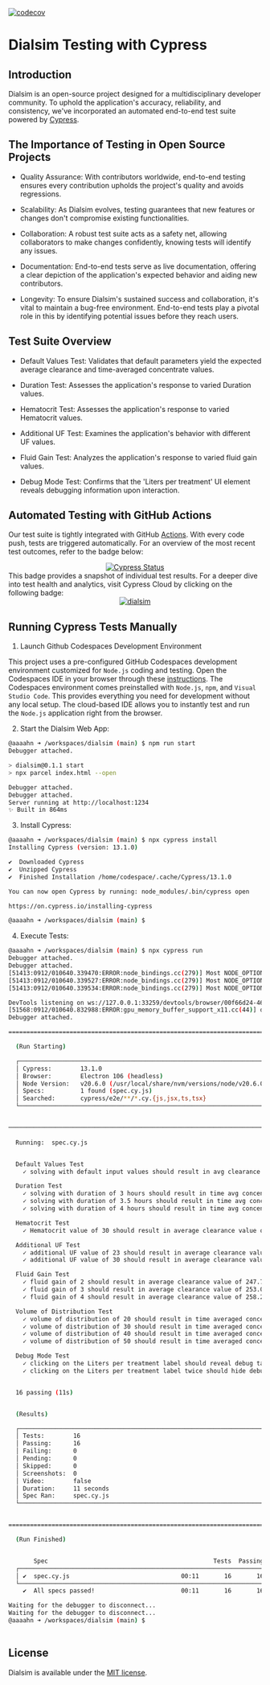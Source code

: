 [![codecov](https://codecov.io/gh/aaaahn/dialsim/graph/badge.svg?token=Y3WU4240QS)](https://codecov.io/gh/aaaahn/dialsim)

# Dialsim Testing with Cypress


## Introduction
Dialsim is an open-source project designed for a multidisciplinary developer community. To uphold the application's accuracy, reliability, and consistency, we've incorporated an automated end-to-end test suite powered by [Cypress](https://www.cypress.io/).


## The Importance of Testing in Open Source Projects

* Quality Assurance: With contributors worldwide, end-to-end testing ensures every contribution upholds the project's quality and avoids regressions.

* Scalability: As Dialsim evolves, testing guarantees that new features or changes don't compromise existing functionalities.

* Collaboration: A robust test suite acts as a safety net, allowing collaborators to make changes confidently, knowing tests will identify any issues.

* Documentation: End-to-end tests serve as live documentation, offering a clear depiction of the application's expected behavior and aiding new contributors.

* Longevity: To ensure Dialsim's sustained success and collaboration, it's vital to maintain a bug-free environment. End-to-end tests play a pivotal role in this by identifying potential issues before they reach users.


## Test Suite Overview

* Default Values Test: Validates that default parameters yield the expected average clearance and time-averaged concentrate values.

* Duration Test: Assesses the application's response to varied Duration values.

* Hematocrit Test: Assesses the application's response to varied Hematocrit values.

* Additional UF Test: Examines the application's behavior with different UF values.

* Fluid Gain Test: Analyzes the application's response to varied fluid gain values.

* Debug Mode Test: Confirms that the 'Liters per treatment' UI element reveals debugging information upon interaction.

## Automated Testing with GitHub Actions

Our test suite is tightly integrated with GitHub [Actions](https://docs.github.com/en/actions/learn-github-actions). With every code push, tests are triggered automatically. For an overview of the most recent test outcomes, refer to the badge below: <center> [![Cypress Status](https://github.com/aaaahn/dialsim/actions/workflows/main.yml/badge.svg)](https://github.com/aaaahn/dialsim/actions/workflows/main.yml) </center> This badge provides a snapshot of individual test results.  For a deeper dive into test health and analytics, visit Cypress Cloud by clicking on the following badge: <center> [![dialsim](https://img.shields.io/endpoint?url=https://cloud.cypress.io/badge/simple/xz8xtb&style=plastic&logo=cypress)](https://cloud.cypress.io/projects/xz8xtb/runs)
</center>

## Running Cypress Tests Manually

1. Launch Github Codespaces Development Environment

This project uses a pre-configured GitHub Codespaces development environment customized for `Node.js` coding and testing.  Open the Codespaces IDE in your browser through these [instructions](https://docs.github.com/en/codespaces/developing-in-codespaces/opening-an-existing-codespace).  The Codespaces environment comes preinstalled with `Node.js`, `npm`, and `Visual Studio Code`. This provides everything you need for development without any local setup. The cloud-based IDE allows you to instantly test and run the `Node.js` application right from the browser.

2. Start the Dialsim Web App:

```bash
@aaaahn ➜ /workspaces/dialsim (main) $ npm run start
Debugger attached.

> dialsim@0.1.1 start
> npx parcel index.html --open

Debugger attached.
Debugger attached.
Server running at http://localhost:1234
✨ Built in 864ms
```

3. Install Cypress:

```bash
@aaaahn ➜ /workspaces/dialsim (main) $ npx cypress install
Installing Cypress (version: 13.1.0)

✔  Downloaded Cypress
✔  Unzipped Cypress
✔  Finished Installation /home/codespace/.cache/Cypress/13.1.0

You can now open Cypress by running: node_modules/.bin/cypress open

https://on.cypress.io/installing-cypress

@aaaahn ➜ /workspaces/dialsim (main) $ 

```

4. Execute Tests:

```bash
@aaaahn ➜ /workspaces/dialsim (main) $ npx cypress run
Debugger attached.
Debugger attached.
[51413:0912/010640.339470:ERROR:node_bindings.cc(279)] Most NODE_OPTIONs are not supported in packaged apps. See documentation for more details.
[51413:0912/010640.339527:ERROR:node_bindings.cc(279)] Most NODE_OPTIONs are not supported in packaged apps. See documentation for more details.
[51413:0912/010640.339534:ERROR:node_bindings.cc(279)] Most NODE_OPTIONs are not supported in packaged apps. See documentation for more details.

DevTools listening on ws://127.0.0.1:33259/devtools/browser/00f66d24-4646-4920-8ef6-f1fe7158c68f
[51568:0912/010640.832988:ERROR:gpu_memory_buffer_support_x11.cc(44)] dri3 extension not supported.
Debugger attached.

====================================================================================================

  (Run Starting)

  ┌────────────────────────────────────────────────────────────────────────────────────────────────┐
  │ Cypress:        13.1.0                                                                         │
  │ Browser:        Electron 106 (headless)                                                        │
  │ Node Version:   v20.6.0 (/usr/local/share/nvm/versions/node/v20.6.0/bin/node)                  │
  │ Specs:          1 found (spec.cy.js)                                                           │
  │ Searched:       cypress/e2e/**/*.cy.{js,jsx,ts,tsx}                                            │
  └────────────────────────────────────────────────────────────────────────────────────────────────┘


────────────────────────────────────────────────────────────────────────────────────────────────────
                                                                                                    
  Running:  spec.cy.js                                                                      (1 of 1)


  Default Values Test
    ✓ solving with default input values should result in avg clearance value of 237.2 and avg concentrate value of 53.06 (749ms)

  Duration Test
    ✓ solving with duration of 3 hours should result in time avg concentrate of 57.19 (892ms)
    ✓ solving with duration of 3.5 hours should result in time avg concentrate of 50.96 (886ms)
    ✓ solving with duration of 4 hours should result in time avg concentrate of 46.29 (845ms)

  Hematocrit Test
    ✓ Hematocrit value of 30 should result in average clearance value of 235.1 and time avg concentrate value of 53.48 (576ms)

  Additional UF Test
    ✓ additional UF value of 23 should result in average clearance value of 240.0 and time avg concentrate value of 52.63 (683ms)
    ✓ additional UF value of 30 should result in average clearance value of 241.3 and time avg concentrate value of 52.43 (689ms)

  Fluid Gain Test
    ✓ fluid gain of 2 should result in average clearance value of 247.7 and time avg concentrate value of 51.43 (819ms)
    ✓ fluid gain of 3 should result in average clearance value of 253.0 and time avg concentrate value of 50.56 (758ms)
    ✓ fluid gain of 4 should result in average clearance value of 258.2 and time avg concentrate value of 49.64 (701ms)

  Volume of Distribution Test
    ✓ volume of distribution of 20 should result in time averaged concentrate value of 65.98 (693ms)
    ✓ volume of distribution of 30 should result in time averaged concentrate value of 55.76 (547ms)
    ✓ volume of distribution of 40 should result in time averaged concentrate value of 52.27 (590ms)
    ✓ volume of distribution of 50 should result in time averaged concentrate value of 50.42 (647ms)

  Debug Mode Test
    ✓ clicking on the Liters per treatment label should reveal debug table treatmentTable (194ms)
    ✓ clicking on the Liters per treatment label twice should hide debug table treatmentTable (285ms)


  16 passing (11s)


  (Results)

  ┌────────────────────────────────────────────────────────────────────────────────────────────────┐
  │ Tests:        16                                                                               │
  │ Passing:      16                                                                               │
  │ Failing:      0                                                                                │
  │ Pending:      0                                                                                │
  │ Skipped:      0                                                                                │
  │ Screenshots:  0                                                                                │
  │ Video:        false                                                                            │
  │ Duration:     11 seconds                                                                       │
  │ Spec Ran:     spec.cy.js                                                                       │
  └────────────────────────────────────────────────────────────────────────────────────────────────┘


====================================================================================================

  (Run Finished)


       Spec                                              Tests  Passing  Failing  Pending  Skipped  
  ┌────────────────────────────────────────────────────────────────────────────────────────────────┐
  │ ✔  spec.cy.js                               00:11       16       16        -        -        - │
  └────────────────────────────────────────────────────────────────────────────────────────────────┘
    ✔  All specs passed!                        00:11       16       16        -        -        -  

Waiting for the debugger to disconnect...
Waiting for the debugger to disconnect...
@aaaahn ➜ /workspaces/dialsim (main) $ 
 
```

## License
Dialsim is available under the [MIT license](https://github.com/aaaahn/dialsim/blob/main/LICENSE.md).